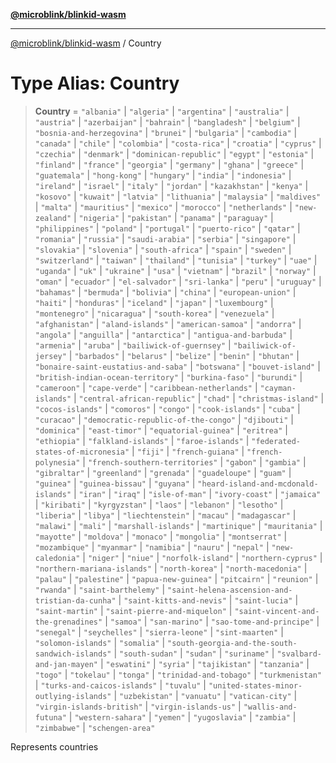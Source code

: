 [**@microblink/blinkid-wasm**](../README.md)

***

[@microblink/blinkid-wasm](../README.md) / Country

# Type Alias: Country

> **Country** = `"albania"` \| `"algeria"` \| `"argentina"` \| `"australia"` \| `"austria"` \| `"azerbaijan"` \| `"bahrain"` \| `"bangladesh"` \| `"belgium"` \| `"bosnia-and-herzegovina"` \| `"brunei"` \| `"bulgaria"` \| `"cambodia"` \| `"canada"` \| `"chile"` \| `"colombia"` \| `"costa-rica"` \| `"croatia"` \| `"cyprus"` \| `"czechia"` \| `"denmark"` \| `"dominican-republic"` \| `"egypt"` \| `"estonia"` \| `"finland"` \| `"france"` \| `"georgia"` \| `"germany"` \| `"ghana"` \| `"greece"` \| `"guatemala"` \| `"hong-kong"` \| `"hungary"` \| `"india"` \| `"indonesia"` \| `"ireland"` \| `"israel"` \| `"italy"` \| `"jordan"` \| `"kazakhstan"` \| `"kenya"` \| `"kosovo"` \| `"kuwait"` \| `"latvia"` \| `"lithuania"` \| `"malaysia"` \| `"maldives"` \| `"malta"` \| `"mauritius"` \| `"mexico"` \| `"morocco"` \| `"netherlands"` \| `"new-zealand"` \| `"nigeria"` \| `"pakistan"` \| `"panama"` \| `"paraguay"` \| `"philippines"` \| `"poland"` \| `"portugal"` \| `"puerto-rico"` \| `"qatar"` \| `"romania"` \| `"russia"` \| `"saudi-arabia"` \| `"serbia"` \| `"singapore"` \| `"slovakia"` \| `"slovenia"` \| `"south-africa"` \| `"spain"` \| `"sweden"` \| `"switzerland"` \| `"taiwan"` \| `"thailand"` \| `"tunisia"` \| `"turkey"` \| `"uae"` \| `"uganda"` \| `"uk"` \| `"ukraine"` \| `"usa"` \| `"vietnam"` \| `"brazil"` \| `"norway"` \| `"oman"` \| `"ecuador"` \| `"el-salvador"` \| `"sri-lanka"` \| `"peru"` \| `"uruguay"` \| `"bahamas"` \| `"bermuda"` \| `"bolivia"` \| `"china"` \| `"european-union"` \| `"haiti"` \| `"honduras"` \| `"iceland"` \| `"japan"` \| `"luxembourg"` \| `"montenegro"` \| `"nicaragua"` \| `"south-korea"` \| `"venezuela"` \| `"afghanistan"` \| `"aland-islands"` \| `"american-samoa"` \| `"andorra"` \| `"angola"` \| `"anguilla"` \| `"antarctica"` \| `"antigua-and-barbuda"` \| `"armenia"` \| `"aruba"` \| `"bailiwick-of-guernsey"` \| `"bailiwick-of-jersey"` \| `"barbados"` \| `"belarus"` \| `"belize"` \| `"benin"` \| `"bhutan"` \| `"bonaire-saint-eustatius-and-saba"` \| `"botswana"` \| `"bouvet-island"` \| `"british-indian-ocean-territory"` \| `"burkina-faso"` \| `"burundi"` \| `"cameroon"` \| `"cape-verde"` \| `"caribbean-netherlands"` \| `"cayman-islands"` \| `"central-african-republic"` \| `"chad"` \| `"christmas-island"` \| `"cocos-islands"` \| `"comoros"` \| `"congo"` \| `"cook-islands"` \| `"cuba"` \| `"curacao"` \| `"democratic-republic-of-the-congo"` \| `"djibouti"` \| `"dominica"` \| `"east-timor"` \| `"equatorial-guinea"` \| `"eritrea"` \| `"ethiopia"` \| `"falkland-islands"` \| `"faroe-islands"` \| `"federated-states-of-micronesia"` \| `"fiji"` \| `"french-guiana"` \| `"french-polynesia"` \| `"french-southern-territories"` \| `"gabon"` \| `"gambia"` \| `"gibraltar"` \| `"greenland"` \| `"grenada"` \| `"guadeloupe"` \| `"guam"` \| `"guinea"` \| `"guinea-bissau"` \| `"guyana"` \| `"heard-island-and-mcdonald-islands"` \| `"iran"` \| `"iraq"` \| `"isle-of-man"` \| `"ivory-coast"` \| `"jamaica"` \| `"kiribati"` \| `"kyrgyzstan"` \| `"laos"` \| `"lebanon"` \| `"lesotho"` \| `"liberia"` \| `"libya"` \| `"liechtenstein"` \| `"macau"` \| `"madagascar"` \| `"malawi"` \| `"mali"` \| `"marshall-islands"` \| `"martinique"` \| `"mauritania"` \| `"mayotte"` \| `"moldova"` \| `"monaco"` \| `"mongolia"` \| `"montserrat"` \| `"mozambique"` \| `"myanmar"` \| `"namibia"` \| `"nauru"` \| `"nepal"` \| `"new-caledonia"` \| `"niger"` \| `"niue"` \| `"norfolk-island"` \| `"northern-cyprus"` \| `"northern-mariana-islands"` \| `"north-korea"` \| `"north-macedonia"` \| `"palau"` \| `"palestine"` \| `"papua-new-guinea"` \| `"pitcairn"` \| `"reunion"` \| `"rwanda"` \| `"saint-barthelemy"` \| `"saint-helena-ascension-and-tristian-da-cunha"` \| `"saint-kitts-and-nevis"` \| `"saint-lucia"` \| `"saint-martin"` \| `"saint-pierre-and-miquelon"` \| `"saint-vincent-and-the-grenadines"` \| `"samoa"` \| `"san-marino"` \| `"sao-tome-and-principe"` \| `"senegal"` \| `"seychelles"` \| `"sierra-leone"` \| `"sint-maarten"` \| `"solomon-islands"` \| `"somalia"` \| `"south-georgia-and-the-south-sandwich-islands"` \| `"south-sudan"` \| `"sudan"` \| `"suriname"` \| `"svalbard-and-jan-mayen"` \| `"eswatini"` \| `"syria"` \| `"tajikistan"` \| `"tanzania"` \| `"togo"` \| `"tokelau"` \| `"tonga"` \| `"trinidad-and-tobago"` \| `"turkmenistan"` \| `"turks-and-caicos-islands"` \| `"tuvalu"` \| `"united-states-minor-outlying-islands"` \| `"uzbekistan"` \| `"vanuatu"` \| `"vatican-city"` \| `"virgin-islands-british"` \| `"virgin-islands-us"` \| `"wallis-and-futuna"` \| `"western-sahara"` \| `"yemen"` \| `"yugoslavia"` \| `"zambia"` \| `"zimbabwe"` \| `"schengen-area"`

Represents countries
